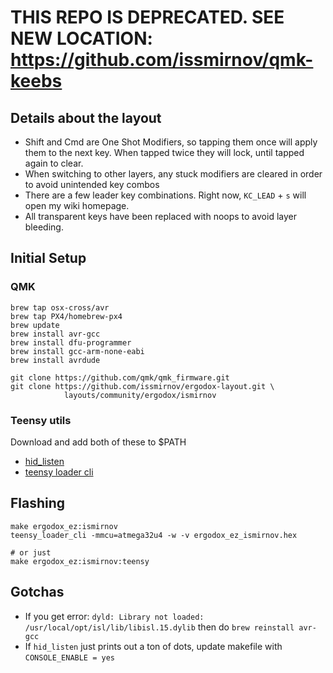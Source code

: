 # **THIS REPO IS DEPRECATED. SEE NEW LOCATION: https://github.com/issmirnov/qmk-keebs**


## Details about the layout

- Shift and Cmd are One Shot Modifiers, so tapping them once will apply them to the next key. When tapped twice they will lock, until tapped again to clear.
- When switching to other layers, any stuck modifiers are cleared in order to avoid unintended key combos
- There are a few leader key combinations. Right now, `KC_LEAD` + `s` will open my wiki homepage.
- All transparent keys have been replaced with noops to avoid layer bleeding.

## Initial Setup

### QMK

```
brew tap osx-cross/avr
brew tap PX4/homebrew-px4
brew update
brew install avr-gcc
brew install dfu-programmer
brew install gcc-arm-none-eabi
brew install avrdude

git clone https://github.com/qmk/qmk_firmware.git
git clone https://github.com/issmirnov/ergodox-layout.git \
            layouts/community/ergodox/ismirnov
```

### Teensy utils

Download and add both of these to $PATH

- [hid_listen](https://www.pjrc.com/teensy/hid_listen.html)
- [teensy loader cli](https://www.pjrc.com/teensy/loader_cli.html)

## Flashing

```
make ergodox_ez:ismirnov
teensy_loader_cli -mmcu=atmega32u4 -w -v ergodox_ez_ismirnov.hex

# or just
make ergodox_ez:ismirnov:teensy
```

## Gotchas

- If you get error: `dyld: Library not loaded: /usr/local/opt/isl/lib/libisl.15.dylib` then do `brew reinstall avr-gcc`
- If `hid_listen` just prints out a ton of dots, update makefile with `CONSOLE_ENABLE = yes`
